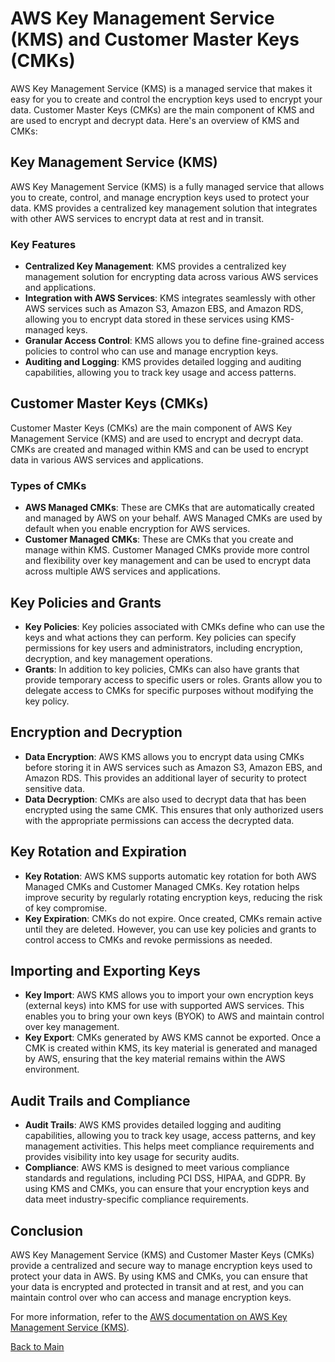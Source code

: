 # AWS Key Management Service (KMS) and Customer Master Keys (CMKs)

AWS Key Management Service (KMS) is a managed service that makes it easy for you to create and control the encryption keys used to encrypt your data. Customer Master Keys (CMKs) are the main component of KMS and are used to encrypt and decrypt data. Here's an overview of KMS and CMKs:

## Key Management Service (KMS)

AWS Key Management Service (KMS) is a fully managed service that allows you to create, control, and manage encryption keys used to protect your data. KMS provides a centralized key management solution that integrates with other AWS services to encrypt data at rest and in transit.

### Key Features

- **Centralized Key Management**: KMS provides a centralized key management solution for encrypting data across various AWS services and applications.
- **Integration with AWS Services**: KMS integrates seamlessly with other AWS services such as Amazon S3, Amazon EBS, and Amazon RDS, allowing you to encrypt data stored in these services using KMS-managed keys.
- **Granular Access Control**: KMS allows you to define fine-grained access policies to control who can use and manage encryption keys.
- **Auditing and Logging**: KMS provides detailed logging and auditing capabilities, allowing you to track key usage and access patterns.

## Customer Master Keys (CMKs)

Customer Master Keys (CMKs) are the main component of AWS Key Management Service (KMS) and are used to encrypt and decrypt data. CMKs are created and managed within KMS and can be used to encrypt data in various AWS services and applications.

### Types of CMKs

- **AWS Managed CMKs**: These are CMKs that are automatically created and managed by AWS on your behalf. AWS Managed CMKs are used by default when you enable encryption for AWS services.
- **Customer Managed CMKs**: These are CMKs that you create and manage within KMS. Customer Managed CMKs provide more control and flexibility over key management and can be used to encrypt data across multiple AWS services and applications.

## Key Policies and Grants

- **Key Policies**: Key policies associated with CMKs define who can use the keys and what actions they can perform. Key policies can specify permissions for key users and administrators, including encryption, decryption, and key management operations.
- **Grants**: In addition to key policies, CMKs can also have grants that provide temporary access to specific users or roles. Grants allow you to delegate access to CMKs for specific purposes without modifying the key policy.

## Encryption and Decryption

- **Data Encryption**: AWS KMS allows you to encrypt data using CMKs before storing it in AWS services such as Amazon S3, Amazon EBS, and Amazon RDS. This provides an additional layer of security to protect sensitive data.
- **Data Decryption**: CMKs are also used to decrypt data that has been encrypted using the same CMK. This ensures that only authorized users with the appropriate permissions can access the decrypted data.

## Key Rotation and Expiration

- **Key Rotation**: AWS KMS supports automatic key rotation for both AWS Managed CMKs and Customer Managed CMKs. Key rotation helps improve security by regularly rotating encryption keys, reducing the risk of key compromise.
- **Key Expiration**: CMKs do not expire. Once created, CMKs remain active until they are deleted. However, you can use key policies and grants to control access to CMKs and revoke permissions as needed.

## Importing and Exporting Keys

- **Key Import**: AWS KMS allows you to import your own encryption keys (external keys) into KMS for use with supported AWS services. This enables you to bring your own keys (BYOK) to AWS and maintain control over key management.
- **Key Export**: CMKs generated by AWS KMS cannot be exported. Once a CMK is created within KMS, its key material is generated and managed by AWS, ensuring that the key material remains within the AWS environment.


## Audit Trails and Compliance

- **Audit Trails**: AWS KMS provides detailed logging and auditing capabilities, allowing you to track key usage, access patterns, and key management activities. This helps meet compliance requirements and provides visibility into key usage for security audits.
- **Compliance**: AWS KMS is designed to meet various compliance standards and regulations, including PCI DSS, HIPAA, and GDPR. By using KMS and CMKs, you can ensure that your encryption keys and data meet industry-specific compliance requirements.

## Conclusion

AWS Key Management Service (KMS) and Customer Master Keys (CMKs) provide a centralized and secure way to manage encryption keys used to protect your data in AWS. By using KMS and CMKs, you can ensure that your data is encrypted and protected in transit and at rest, and you can maintain control over who can access and manage encryption keys.

For more information, refer to the [AWS documentation on AWS Key Management Service (KMS)](https://docs.aws.amazon.com/kms/latest/developerguide/overview.html).


[Back to Main](readme.md)
